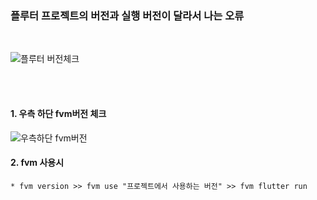 <br><br>

### 플루터 프로젝트의 버전과 실행 버전이 달라서 나는 오류

<br>

![플루터 버전체크](https://user-images.githubusercontent.com/29946480/135972179-7d6e60be-38b9-4d27-89a8-a6d45c94303c.PNG)


<br><br>


#### 1. 우측 하단 fvm버전 체크 

![우측하단 fvm버전](https://user-images.githubusercontent.com/29946480/135972184-b8699dbc-5e95-4c69-a17b-91114f217200.PNG)


#### 2. fvm 사용시

    * fvm version >> fvm use "프로젝트에서 사용하는 버전" >> fvm flutter run
